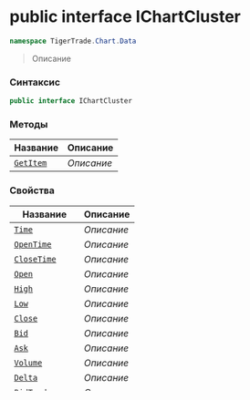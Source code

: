 
# public interface IChartCluster
```csharp
namespace TigerTrade.Chart.Data
```



> Описание

### Синтаксис
```csharp
public interface IChartCluster
```


### Методы
| Название | Описание |
| --- | --- |
| [`GetItem`](./IChartCluster.cs/Методы/GetItem.md) | *Описание* |

### Свойства
| Название | Описание |
| --- | --- |
| [`Time`](./IChartCluster.cs/Свойства/Time.md) | *Описание* |
| [`OpenTime`](./IChartCluster.cs/Свойства/OpenTime.md) | *Описание* |
| [`CloseTime`](./IChartCluster.cs/Свойства/CloseTime.md) | *Описание* |
| [`Open`](./IChartCluster.cs/Свойства/Open.md) | *Описание* |
| [`High`](./IChartCluster.cs/Свойства/High.md) | *Описание* |
| [`Low`](./IChartCluster.cs/Свойства/Low.md) | *Описание* |
| [`Close`](./IChartCluster.cs/Свойства/Close.md) | *Описание* |
| [`Bid`](./IChartCluster.cs/Свойства/Bid.md) | *Описание* |
| [`Ask`](./IChartCluster.cs/Свойства/Ask.md) | *Описание* |
| [`Volume`](./IChartCluster.cs/Свойства/Volume.md) | *Описание* |
| [`Delta`](./IChartCluster.cs/Свойства/Delta.md) | *Описание* |
| [`BidTrades`](./IChartCluster.cs/Свойства/BidTrades.md) | *Описание* |
| [`AskTrades`](./IChartCluster.cs/Свойства/AskTrades.md) | *Описание* |
| [`Trades`](./IChartCluster.cs/Свойства/Trades.md) | *Описание* |
| [`OpenPos`](./IChartCluster.cs/Свойства/OpenPos.md) | *Описание* |
| [`OpenPosHigh`](./IChartCluster.cs/Свойства/OpenPosHigh.md) | *Описание* |
| [`OpenPosLow`](./IChartCluster.cs/Свойства/OpenPosLow.md) | *Описание* |
| [`OpenPosBidChg`](./IChartCluster.cs/Свойства/OpenPosBidChg.md) | *Описание* |
| [`OpenPosAskChg`](./IChartCluster.cs/Свойства/OpenPosAskChg.md) | *Описание* |
| [`OpenPosChg`](./IChartCluster.cs/Свойства/OpenPosChg.md) | *Описание* |
| [`DeltaHigh`](./IChartCluster.cs/Свойства/DeltaHigh.md) | *Описание* |
| [`DeltaLow`](./IChartCluster.cs/Свойства/DeltaLow.md) | *Описание* |
| [`IsUp`](./IChartCluster.cs/Свойства/IsUp.md) | *Описание* |
| [`MaxValues`](./IChartCluster.cs/Свойства/MaxValues.md) | *Описание* |



